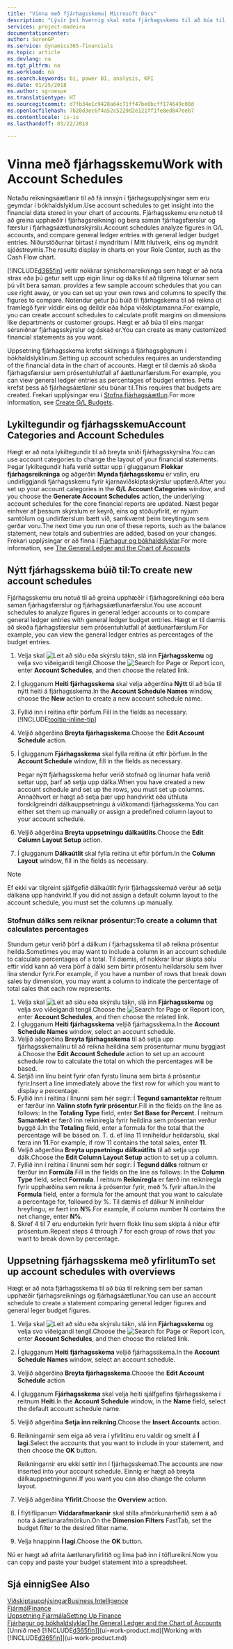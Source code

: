 ```yaml
---
title: "Vinna með fjárhagsskemu| Microsoft Docs"
description: "Lýsir því hvernig skal nota fjárhagsskemu til að búa til ýmis konar yfirlit og skýrslur fyrir greiningar á afkastagögnum fjárhags."
services: project-madeira
documentationcenter: 
author: SorenGP
ms.service: dynamics365-financials
ms.topic: article
ms.devlang: na
ms.tgt_pltfrm: na
ms.workload: na
ms.search.keywords: bi, power BI, analysis, KPI
ms.date: 01/25/2018
ms.author: sgroespe
ms.translationtype: HT
ms.sourcegitcommit: d7fb34e1c9428a64c71ff47be8bcff174649c00d
ms.openlocfilehash: 7b28d3ec6f4a52c5229d2e121ff1fe8ed847eeb7
ms.contentlocale: is-is
ms.lasthandoff: 03/22/2018

---
```

# <a name="work-with-account-schedules"></a><span data-ttu-id="dce33-103">Vinna með fjárhagsskemu</span><span class="sxs-lookup"><span data-stu-id="dce33-103">Work with Account Schedules</span></span>
<span data-ttu-id="dce33-104">Notaðu reikningsáætlanir til að fá innsýn í fjárhagsupplýsingar sem eru geymdar í bókhaldslyklum.</span><span class="sxs-lookup"><span data-stu-id="dce33-104">Use account schedules to get insight into the financial data stored in your chart of accounts.</span></span> <span data-ttu-id="dce33-105">Fjárhagsskemu eru notuð til að greina upphæðir í fjárhagsreikningi og bera saman fjárhagsfærslur og færslur í fjárhagsáætlunarskýrslu.</span><span class="sxs-lookup"><span data-stu-id="dce33-105">Account schedules analyze figures in G/L accounts, and compare general ledger entries with general ledger budget entries.</span></span> <span data-ttu-id="dce33-106">Niðurstöðurnar birtast í myndritum í Mitt hlutverk, eins og myndrit sjóðstreymis.</span><span class="sxs-lookup"><span data-stu-id="dce33-106">The results display in charts on your Role Center, such as the Cash Flow chart.</span></span>  

[!INCLUDE[d365fin](includes/d365fin_md.md)]<span data-ttu-id="dce33-107"> veitir nokkrar sýnishornareikninga sem hægt er að nota strax eða þú getur sett upp eigin línur og dálka til að tilgreina tölurnar sem þú vilt bera saman.</span><span class="sxs-lookup"><span data-stu-id="dce33-107"> provides a few sample account schedules that you can use right away, or you can set up your own rows and columns to specify the figures to compare.</span></span> <span data-ttu-id="dce33-108">Notendur getur þú búið til fjárhagskema til að reikna út framlegð fyrir víddir eins og deildir eða hópa viðskiptamanna.</span><span class="sxs-lookup"><span data-stu-id="dce33-108">For example, you can create account schedules to calculate profit margins on dimensions like departments or customer groups.</span></span> <span data-ttu-id="dce33-109">Hægt er að búa til eins margar sérsniðnar fjárhagsskýrslur og óskað er.</span><span class="sxs-lookup"><span data-stu-id="dce33-109">You can create as many customized financial statements as you want.</span></span>  

<span data-ttu-id="dce33-110">Uppsetning fjárhagsskema krefst skilnings á fjárhagsgögnum í bókhaldslyklinum.</span><span class="sxs-lookup"><span data-stu-id="dce33-110">Setting up account schedules requires an understanding of the financial data in the chart of accounts.</span></span> <span data-ttu-id="dce33-111">Hægt er til dæmis að skoða fjárhagsfærslur sem prósentuhlutfall af áætlunarfærslum.</span><span class="sxs-lookup"><span data-stu-id="dce33-111">For example, you can view general ledger entries as percentages of budget entries.</span></span> <span data-ttu-id="dce33-112">Þetta krefst þess að fjárhagsáætlanir séu búnar til.</span><span class="sxs-lookup"><span data-stu-id="dce33-112">This requires that budgets are created.</span></span> <span data-ttu-id="dce33-113">Frekari upplýsingar eru í [Stofna fjárhagsáætlun](finance-how-create-budgets.md).</span><span class="sxs-lookup"><span data-stu-id="dce33-113">For more information, see [Create G/L Budgets](finance-how-create-budgets.md).</span></span>

## <a name="account-categories-and-account-schedules"></a><span data-ttu-id="dce33-114">Lykiltegundir og fjárhagsskemu</span><span class="sxs-lookup"><span data-stu-id="dce33-114">Account Categories and Account Schedules</span></span>
<span data-ttu-id="dce33-115">Hægt er að nota lykiltegundir til að breyta sniði fjárhagsskýrslna.</span><span class="sxs-lookup"><span data-stu-id="dce33-115">You can use account categories to change the layout of your financial statements.</span></span> <span data-ttu-id="dce33-116">Þegar lykiltegundir hafa verið settar upp í glugganum **Flokkar fjárhagsreikninga** og aðgerðin **Mynda fjárhagsskemu** er valin, eru undirliggjandi fjárhagsskemu fyrir kjarnaviðskiptaskýrslur uppfærð.</span><span class="sxs-lookup"><span data-stu-id="dce33-116">After you set up your account categories in the **G/L Account Categories** window, and you choose the **Generate Account Schedules** action, the underlying account schedules for the core financial reports are updated.</span></span> <span data-ttu-id="dce33-117">Næst þegar einhver af þessum skýrslum er keyrð, eins og stöðuyfirlit, er nýjum samtölum og undirfærslum bætt við, samkvæmt þeim breytingum sem gerðar voru.</span><span class="sxs-lookup"><span data-stu-id="dce33-117">The next time you run one of these reports, such as the balance statement, new totals and subentries are added, based on your changes.</span></span> <span data-ttu-id="dce33-118">Frekari upplýsingar er að finna í [Fjárhagur og bókhaldslyklar](finance-general-ledger.md).</span><span class="sxs-lookup"><span data-stu-id="dce33-118">For more information, see [The General Ledger and the Chart of Accounts](finance-general-ledger.md).</span></span>  

## <a name="to-create-new-account-schedules"></a><span data-ttu-id="dce33-119">Nýtt fjárhagsskema búið til:</span><span class="sxs-lookup"><span data-stu-id="dce33-119">To create new account schedules</span></span>  
 <span data-ttu-id="dce33-120">Fjárhagsskemu eru notuð til að greina upphæðir í fjárhagsreikningi eða bera saman fjárhagsfærslur og fjárhagsáætlunarfærslur.</span><span class="sxs-lookup"><span data-stu-id="dce33-120">You use account schedules to analyze figures in general ledger accounts or to compare general ledger entries with general ledger budget entries.</span></span> <span data-ttu-id="dce33-121">Hægt er til dæmis að skoða fjárhagsfærslur sem prósentuhlutfall af áætlunarfærslum.</span><span class="sxs-lookup"><span data-stu-id="dce33-121">For example, you can view the general ledger entries as percentages of the budget entries.</span></span>

1. <span data-ttu-id="dce33-122">Velja skal ![Leit að síðu eða skýrslu](media/ui-search/search_small.png "Leit að síðu eða skýrslu táknið") tákn, slá inn **Fjárhagsskemu** og velja svo viðeigandi tengil.</span><span class="sxs-lookup"><span data-stu-id="dce33-122">Choose the ![Search for Page or Report](media/ui-search/search_small.png "Search for Page or Report icon") icon, enter **Account Schedules**, and then choose the related link.</span></span>  
2. <span data-ttu-id="dce33-123">Í glugganum **Heiti fjárhagsskema** skal velja aðgerðina **Nýtt** til að búa til nýtt heiti á fjárhagsskema.</span><span class="sxs-lookup"><span data-stu-id="dce33-123">In the **Account Schedule Names** window, choose the **New** action to create a new account schedule name.</span></span>
3. <span data-ttu-id="dce33-124">Fyllið inn í reitina eftir þörfum.</span><span class="sxs-lookup"><span data-stu-id="dce33-124">Fill in the fields as necessary.</span></span> [!INCLUDE[tooltip-inline-tip](includes/tooltip-inline-tip_md.md)]
4. <span data-ttu-id="dce33-125">Veljið aðgerðina **Breyta fjárhagsskema**.</span><span class="sxs-lookup"><span data-stu-id="dce33-125">Choose the **Edit Account Schedule** action.</span></span>
5. <span data-ttu-id="dce33-126">Í glugganum **Fjárhagsskema** skal fylla reitina út eftir þörfum.</span><span class="sxs-lookup"><span data-stu-id="dce33-126">In the **Account Schedule** window, fill in the fields as necessary.</span></span>  

    <span data-ttu-id="dce33-127">Þegar nýtt fjárhagsskema hefur verið stofnað og línurnar hafa verið settar upp, þarf að setja upp dálka.</span><span class="sxs-lookup"><span data-stu-id="dce33-127">When you have created a new account schedule and set up the rows, you must set up columns.</span></span> <span data-ttu-id="dce33-128">Annaðhvort er hægt að setja þær upp handvirkt eða úthluta forskilgreindri dálkauppsetningu á viðkomandi fjárhagsskema.</span><span class="sxs-lookup"><span data-stu-id="dce33-128">You can either set them up manually or assign a predefined column layout to your account schedule.</span></span>
6. <span data-ttu-id="dce33-129">Veljið aðgerðina **Breyta uppsetningu dálkaútlits**.</span><span class="sxs-lookup"><span data-stu-id="dce33-129">Choose the **Edit Column Layout Setup** action.</span></span>
7. <span data-ttu-id="dce33-130">Í glugganum **Dálkaútlit** skal fylla reitina út eftir þörfum.</span><span class="sxs-lookup"><span data-stu-id="dce33-130">In the **Column Layout** window, fill in the fields as necessary.</span></span>

> [!NOTE]  
>   <span data-ttu-id="dce33-131">Ef ekki var tilgreint sjálfgefið dálkaútlit fyrir fjárhagsskemað verður að setja dálkana upp handvirkt.</span><span class="sxs-lookup"><span data-stu-id="dce33-131">If you did not assign a default column layout to the account schedule, you must set the columns up manually.</span></span>   

### <a name="to-create-a-column-that-calculates-percentages"></a><span data-ttu-id="dce33-132">Stofnun dálks sem reiknar prósentur:</span><span class="sxs-lookup"><span data-stu-id="dce33-132">To create a column that calculates percentages</span></span>  
<span data-ttu-id="dce33-133">Stundum getur verið þörf á dálkum í fjárhagsskema til að reikna prósentur heilda.</span><span class="sxs-lookup"><span data-stu-id="dce33-133">Sometimes you may want to include a column in an account schedule to calculate percentages of a total.</span></span> <span data-ttu-id="dce33-134">Til dæmis, ef nokkrar línur skipta sölu eftir vídd kann að vera þörf á dálki sem birtir prósentu heildarsölu sem hver lína stendur fyrir.</span><span class="sxs-lookup"><span data-stu-id="dce33-134">For example, if you have a number of rows that break down sales by dimension, you may want a column to indicate the percentage of total sales that each row represents.</span></span>

1. <span data-ttu-id="dce33-135">Velja skal ![Leit að síðu eða skýrslu](media/ui-search/search_small.png "Leit að síðu eða skýrslu táknið") tákn, slá inn **Fjárhagsskemu** og velja svo viðeigandi tengil.</span><span class="sxs-lookup"><span data-stu-id="dce33-135">Choose the ![Search for Page or Report](media/ui-search/search_small.png "Search for Page or Report icon") icon, enter **Account Schedules**, and then choose the related link.</span></span>
2. <span data-ttu-id="dce33-136">Í glugganum **Heiti fjárhagsskema** veljið fjárhagsskema.</span><span class="sxs-lookup"><span data-stu-id="dce33-136">In the **Account Schedule Names** window, select an account schedule.</span></span>  
3. <span data-ttu-id="dce33-137">Veljið aðgerðina **Breyta fjárhagsskema** til að setja upp fjárhagsskemalínu til að reikna heildina sem prósenturnar munu byggjast á.</span><span class="sxs-lookup"><span data-stu-id="dce33-137">Choose the **Edit Account Schedule** action to set up an account schedule row to calculate the total on which the percentages will be based.</span></span>  
4. <span data-ttu-id="dce33-138">Setjið inn línu beint fyrir ofan fyrstu línuna sem birta á prósentur fyrir.</span><span class="sxs-lookup"><span data-stu-id="dce33-138">Insert a line immediately above the first row for which you want to display a percentage.</span></span>  
5. <span data-ttu-id="dce33-139">Fyllið inn í reitina í línunni sem hér segir: Í **Tegund samantektar** reitnum er færður inn **Valinn stofn fyrir prósentur**.</span><span class="sxs-lookup"><span data-stu-id="dce33-139">Fill in the fields on the line as follows: In the **Totaling Type** field, enter **Set Base for Percent**.</span></span> <span data-ttu-id="dce33-140">Í reitnum **Samantekt** er færð inn reikniregla fyrir heildina sem prósentan verður byggð á.</span><span class="sxs-lookup"><span data-stu-id="dce33-140">In the **Totaling** field, enter a formula for the total that the percentage will be based on.</span></span> <span data-ttu-id="dce33-141">T. d. ef lína 11 inniheldur heildarsölu, skal færa inn **11**.</span><span class="sxs-lookup"><span data-stu-id="dce33-141">For example, if row 11 contains the total sales, enter **11**.</span></span>  
6. <span data-ttu-id="dce33-142">Veljið aðgerðina **Breyta uppsetningu dálkaútlits** til að setja upp dálk.</span><span class="sxs-lookup"><span data-stu-id="dce33-142">Choose the **Edit Column Layout Setup** action to set up a column.</span></span>  
7. <span data-ttu-id="dce33-143">Fyllið inn í reitina í línunni sem hér segir: Í **Tegund dálks** reitnum er færður inn **Formúla**.</span><span class="sxs-lookup"><span data-stu-id="dce33-143">Fill in the fields on the line as follows: In the **Column Type** field, select **Formula**.</span></span> <span data-ttu-id="dce33-144">Í reitnum **Reikniregla** er færð inn reikniregla fyrir upphæðina sem reikna á prósentur fyrir, með % fyrir aftan.</span><span class="sxs-lookup"><span data-stu-id="dce33-144">In the **Formula** field, enter a formula for the amount that you want to calculate a percentage for, followed by %.</span></span> <span data-ttu-id="dce33-145">Til dæmis ef dálkur N inniheldur hreyfingu, er fært inn **N%**.</span><span class="sxs-lookup"><span data-stu-id="dce33-145">For example, if column number N contains the net change, enter **N%**.</span></span>  
8. <span data-ttu-id="dce33-146">Skref 4 til 7 eru endurtekin fyrir hvern flokk línu sem skipta á niður eftir prósentum.</span><span class="sxs-lookup"><span data-stu-id="dce33-146">Repeat steps 4 through 7 for each group of rows that you want to break down by percentage.</span></span>

## <a name="to-set-up-account-schedules-with-overviews"></a><span data-ttu-id="dce33-147">Uppsetning fjárhagsskema með yfirlitum</span><span class="sxs-lookup"><span data-stu-id="dce33-147">To set up account schedules with overviews</span></span>  
<span data-ttu-id="dce33-148">Hægt er að nota fjárhagsskema til að búa til reikning sem ber saman upphæðir fjárhagsreiknings og fjárhagsáætlunar.</span><span class="sxs-lookup"><span data-stu-id="dce33-148">You can use an account schedule to create a statement comparing general ledger figures and general leger budget figures.</span></span>

1. <span data-ttu-id="dce33-149">Velja skal ![Leit að síðu eða skýrslu](media/ui-search/search_small.png "Leit að síðu eða skýrslu táknið") tákn, slá inn **Fjárhagsskemu** og velja svo viðeigandi tengil.</span><span class="sxs-lookup"><span data-stu-id="dce33-149">Choose the ![Search for Page or Report](media/ui-search/search_small.png "Search for Page or Report icon") icon, enter **Account Schedules**, and then choose the related link.</span></span>
2. <span data-ttu-id="dce33-150">Í glugganum **Heiti fjárhagsskema** veljið fjárhagsskema.</span><span class="sxs-lookup"><span data-stu-id="dce33-150">In the **Account Schedule Names** window, select an account schedule.</span></span>  
3. <span data-ttu-id="dce33-151">Veljið aðgerðina **Breyta fjárhagsskema**.</span><span class="sxs-lookup"><span data-stu-id="dce33-151">Choose the **Edit Account Schedule** action</span></span>  
4. <span data-ttu-id="dce33-152">Í glugganum **Fjárhagsskema** skal velja heiti sjálfgefins fjárhagsskema í reitnum **Heiti**.</span><span class="sxs-lookup"><span data-stu-id="dce33-152">In the **Account Schedule** window, in the **Name** field, select the default account schedule name.</span></span>
5. <span data-ttu-id="dce33-153">Veljið aðgerðina **Setja inn reikning**.</span><span class="sxs-lookup"><span data-stu-id="dce33-153">Choose the **Insert Accounts** action.</span></span>  
6. <span data-ttu-id="dce33-154">Reikningarnir sem eiga að vera í yfirlitinu eru valdir og smellt á **Í lagi**.</span><span class="sxs-lookup"><span data-stu-id="dce33-154">Select the accounts that you want to include in your statement, and then choose the **OK** button.</span></span>

    <span data-ttu-id="dce33-155">Reikningarnir eru ekki settir inn í fjárhagsskemað.</span><span class="sxs-lookup"><span data-stu-id="dce33-155">The accounts are now inserted into your account schedule.</span></span> <span data-ttu-id="dce33-156">Einnig er hægt að breyta dálkauppsetningunni.</span><span class="sxs-lookup"><span data-stu-id="dce33-156">If you want you can also change the column layout.</span></span>  
7. <span data-ttu-id="dce33-157">Veljið aðgerðina **Yfirlit**.</span><span class="sxs-lookup"><span data-stu-id="dce33-157">Choose the **Overview** action.</span></span>  
8. <span data-ttu-id="dce33-158">Í flýtiflipanum **Víddarafmarkanir** skal stilla afmörkunarheitið sem á að nota á áætlunarafmörkun.</span><span class="sxs-lookup"><span data-stu-id="dce33-158">On the **Dimension Filters** FastTab, set the budget filter to the desired filter name.</span></span>  
9. <span data-ttu-id="dce33-159">Velja hnappinn **Í lagi**.</span><span class="sxs-lookup"><span data-stu-id="dce33-159">Choose the **OK** button.</span></span>  

<span data-ttu-id="dce33-160">Nú er hægt að afrita áætlunaryfirlitið og líma það inn í töflureikni.</span><span class="sxs-lookup"><span data-stu-id="dce33-160">Now you can copy and paste your budget statement into a spreadsheet.</span></span>

## <a name="see-also"></a><span data-ttu-id="dce33-161">Sjá einnig</span><span class="sxs-lookup"><span data-stu-id="dce33-161">See Also</span></span>
[<span data-ttu-id="dce33-162">Viðskiptaupplýsingar</span><span class="sxs-lookup"><span data-stu-id="dce33-162">Business Intelligence</span></span>](bi.md)  
[<span data-ttu-id="dce33-163">Fjármál</span><span class="sxs-lookup"><span data-stu-id="dce33-163">Finance</span></span>](finance.md)  
[<span data-ttu-id="dce33-164">Uppsetning Fjármála</span><span class="sxs-lookup"><span data-stu-id="dce33-164">Setting Up Finance</span></span>](finance-setup-finance.md)  
[<span data-ttu-id="dce33-165">Fjárhagur og bókhaldslyklar</span><span class="sxs-lookup"><span data-stu-id="dce33-165">The General Ledger and the Chart of Accounts</span></span>](finance-general-ledger.md)  
<span data-ttu-id="dce33-166">[Unnið með [!INCLUDE[d365fin](includes/d365fin_md.md)]](ui-work-product.md)</span><span class="sxs-lookup"><span data-stu-id="dce33-166">[Working with [!INCLUDE[d365fin](includes/d365fin_md.md)]](ui-work-product.md)</span></span>  

